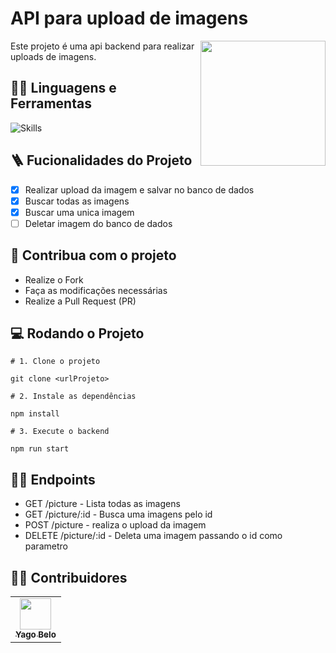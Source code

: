 # API para upload de imagens

<img src="../images/haze-programmer-writing-code-on-laptop-1.png" width="200px" align="right" >
  <p align="left">
Este projeto é uma api backend para realizar uploads de imagens.
  </p>

## :man_mechanic: Linguagens e Ferramentas

![Skills](https://skillicons.dev/icons?i=nodejs,js,express,mongodb)

## :ladder: Fucionalidades do Projeto

- [x] Realizar upload da imagem e salvar no banco de dados
- [x] Buscar todas as imagens
- [x] Buscar uma unica imagem
- [ ] Deletar imagem do banco de dados

## :triangular_flag_on_post: Contribua com o projeto

- Realize o Fork
- Faça as modificações necessárias
- Realize a Pull Request (PR)

## :computer: Rodando o Projeto

```shell
# 1. Clone o projeto

git clone <urlProjeto>

# 2. Instale as dependências

npm install

# 3. Execute o backend

npm run start

```

## :sassy_man: Endpoints

- GET /picture - Lista todas as imagens
- GET /picture/:id - Busca uma imagens pelo id
- POST /picture - realiza o upload da imagem
- DELETE /picture/:id - Deleta uma imagem passando o id como parametro

## :technologist: Contribuidores

<table>
  <tr>
    <td align="center"><a href="https://github.com/yagobelo"><img src="https://avatars.githubusercontent.com/u/125224496?v=4" width="50px;" alt=""/><br /><sub><b>Yago Belo</b></sub></a><br /></td>
   
  </tr>
</table>
